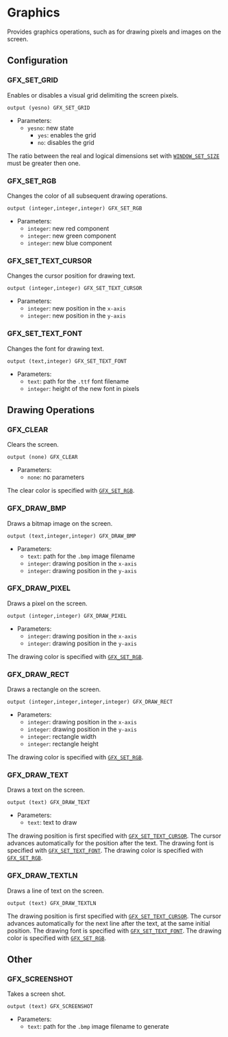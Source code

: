 # Graphics

Provides graphics operations, such as for drawing pixels and images on the
screen.

## Configuration

### GFX_SET_GRID

Enables or disables a visual grid delimiting the screen pixels.

```ceu
output (yesno) GFX_SET_GRID
```

- Parameters:
    - `yesno`: new state
        - `yes`: enables the grid
        - `no`: disables the grid

The ratio between the real and logical dimensions set with
[`WINDOW_SET_SIZE`](../window/#window_set_size) must be greater then one.

### GFX_SET_RGB

Changes the color of all subsequent drawing operations.

```ceu
output (integer,integer,integer) GFX_SET_RGB
```

- Parameters:
    - `integer`: new red component
    - `integer`: new green component
    - `integer`: new blue component

### GFX_SET_TEXT_CURSOR

Changes the cursor position for drawing text.

```ceu
output (integer,integer) GFX_SET_TEXT_CURSOR
```

- Parameters:
    - `integer`: new position in the `x-axis`
    - `integer`: new position in the `y-axis`

### GFX_SET_TEXT_FONT

Changes the font for drawing text.

```ceu
output (text,integer) GFX_SET_TEXT_FONT
```

- Parameters:
    - `text`: path for the `.ttf` font filename
    - `integer`: height of the new font in pixels

## Drawing Operations

### GFX_CLEAR

Clears the screen.

```ceu
output (none) GFX_CLEAR
```

- Parameters:
    - `none`: no parameters

The clear color is specified with [`GFX_SET_RGB`](#gfx_set_rgb).

### GFX_DRAW_BMP

Draws a bitmap image on the screen.

```ceu
output (text,integer,integer) GFX_DRAW_BMP
```

- Parameters:
    - `text`: path for the `.bmp` image filename
    - `integer`: drawing position in the `x-axis`
    - `integer`: drawing position in the `y-axis`

### GFX_DRAW_PIXEL

Draws a pixel on the screen.

```ceu
output (integer,integer) GFX_DRAW_PIXEL
```

- Parameters:
    - `integer`: drawing position in the `x-axis`
    - `integer`: drawing position in the `y-axis`

The drawing color is specified with [`GFX_SET_RGB`](#gfx_set_rgb).

### GFX_DRAW_RECT

Draws a rectangle on the screen.

```ceu
output (integer,integer,integer,integer) GFX_DRAW_RECT
```

- Parameters:
    - `integer`: drawing position in the `x-axis`
    - `integer`: drawing position in the `y-axis`
    - `integer`: rectangle width
    - `integer`: rectangle height

The drawing color is specified with [`GFX_SET_RGB`](#gfx_set_rgb).

### GFX_DRAW_TEXT

Draws a text on the screen.

```ceu
output (text) GFX_DRAW_TEXT
```

- Parameters:
    - `text`: text to draw

The drawing position is first specified with
[`GFX_SET_TEXT_CURSOR`](#gfx_set_text_cursor).
The cursor advances automatically for the position after the text.
The drawing font is specified with [`GFX_SET_TEXT_FONT`](#gfx_set_text_font).
The drawing color is specified with [`GFX_SET_RGB`](#gfx_set_rgb).

### GFX_DRAW_TEXTLN

Draws a line of text on the screen.

```ceu
output (text) GFX_DRAW_TEXTLN
```

The drawing position is first specified with
[`GFX_SET_TEXT_CURSOR`](#gfx_set_text_cursor).
The cursor advances automatically for the next line after the text, at the same
initial position.
The drawing font is specified with [`GFX_SET_TEXT_FONT`](#gfx_set_text_font).
The drawing color is specified with [`GFX_SET_RGB`](#gfx_set_rgb).

## Other

### GFX_SCREENSHOT

Takes a screen shot.

```ceu
output (text) GFX_SCREENSHOT
```

- Parameters:
    - `text`: path for the `.bmp` image filename to generate
